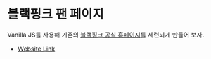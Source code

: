 # 블랙핑크 팬 페이지

Vanilla JS를 사용해 기존의 [블랙핑크 공식 홈페이지](https://www.ygfamily.com/artist/main.asp?LANGDIV=K&ATYPE=2&ARTIDX=70)를 세련되게 만들어 보자.

- [Website Link](https://bbumjun.github.io/BLACKPINK-fan-page/dist/)
